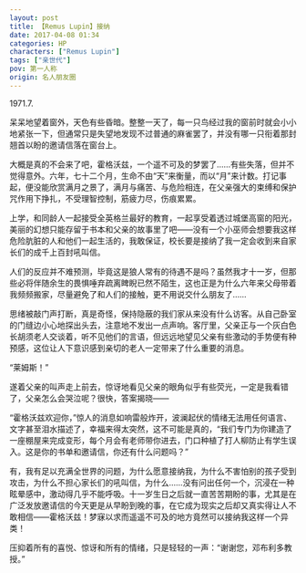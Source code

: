 ```yaml
---
layout: post
title: 【Remus Lupin】接纳
date: 2017-04-08 01:34
categories: HP
characters: ["Remus Lupin"]
tags: ["亲世代"]
pov: 第一人称
origin: 名人朋友圈
---
```


1971.7.

呆呆地望着窗外，天色有些昏暗。整整一天了，每一只鸟经过我的窗前时就会小小地紧张一下，但通常只是失望地发现不过普通的麻雀罢了，并没有哪一只衔着那封翘首以盼的邀请信落在窗台上。

大概是真的不会来了吧，霍格沃兹，一个遥不可及的梦罢了……有些失落，但并不觉得意外。六年，七十二个月，生命不由“天”来衡量，而以“月”来计数。打记事起，便没能欣赏满月之景了，满月与痛苦、与危险相连，在父亲强大的束缚和保护咒作用下挣扎，不受理智控制，筋疲力尽，伤痕累累。

上学，和同龄人一起接受全英格兰最好的教育，一起享受着透过城堡高窗的阳光，美丽的幻想只能存留于书本和父亲的故事里了吧——没有一个小巫师会想要我这样危险肮脏的人和他们一起生活的，我敢保证，校长要是接纳了我一定会收到来自家长们的成千上百封吼叫信。

人们的反应并不难预测，毕竟这是狼人常有的待遇不是吗？虽然我才十一岁，但那些必将伴随余生的畏惧唾弃疏离睥睨已然不陌生，这也正是为什么六年来父母带着我频频搬家，尽量避免了和人们的接触，更不用说交什么朋友了……

思绪被敲门声打断，真是奇怪，保持隐蔽的我们家从来没有什么访客。从自己卧室的门缝边小心地探出头去，注意地不发出一点声响。客厅里，父亲正与一个灰白色长胡须老人交谈着，听不见他们的言语，但远远地望见父亲有些激动的手势便有种预感，这位让人下意识感到亲切的老人一定带来了什么重要的消息。

“莱姆斯！”

遂着父亲的叫声走上前去，惊讶地看见父亲的眼角似乎有些荧光，一定是我看错了，父亲怎么会哭泣呢？很快，答案揭晓——

“霍格沃兹欢迎你，”惊人的消息如响雷般炸开，波澜起伏的情绪无法用任何语言、文字甚至泪水描述了，幸福来得太突然，这不可能是真的，“我们专门为你建造了一座棚屋来完成变形，每个月会有老师带你进去，门口种植了打人柳防止有学生误入。这是你的书单和邀请信，你还有什么问题吗？”

有，我有足以充满全世界的问题，为什么愿意接纳我，为什么不害怕别的孩子受到攻击，为什么不担心家长们的吼叫信，为什么……没有问出任何一个，沉浸在一种眩晕感中，激动得几乎不能呼吸。十一岁生日之后就一直苦苦期盼的事，尤其是在广泛发放邀请信的今天更是从早盼到晚的事，在它成为现实之后却又真实得让人不敢相信——霍格沃兹！梦寐以求而遥遥不可及的地方竟然可以接纳我这样一个异类！

压抑着所有的喜悦、惊讶和所有的情绪，只是轻轻的一声：“谢谢您，邓布利多教授。”
